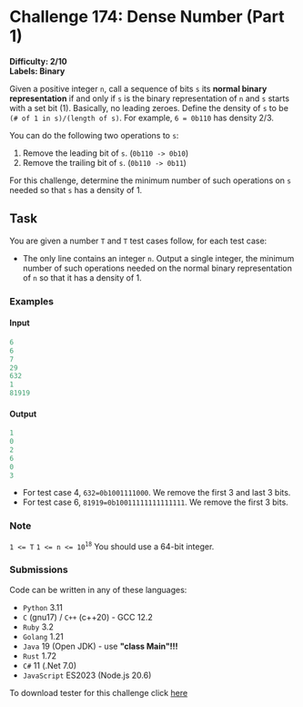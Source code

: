 # Challenge 174: Dense Number (Part 1)

**Difficulty: 2/10  
Labels: Binary**

Given a positive integer `n`, call a sequence of bits `s` its **normal binary representation** if and only if `s` is the binary representation of `n` and `s` starts with a set bit (1). Basically, no leading zeroes.
Define the density of `s` to be `(# of 1 in s)/(length of s)`. For example, `6 = 0b110` has density 2/3.

You can do the following two operations to `s`:

1. Remove the leading bit of `s`. (`0b110 -> 0b10`)
2. Remove the trailing bit of `s`. (`0b110 -> 0b11`)

For this challenge, determine the minimum number of such operations on `s` needed so that `s` has a density of 1.

## Task

You are given a number `T` and `T` test cases follow, for each test case:

- The only line contains an integer `n`.
Output a single integer, the minimum number of such operations needed on the normal binary representation of `n` so that it has a density of 1.

### Examples

#### Input

```rust
6
6
7
29
632
1
81919
```

#### Output

```rust
1
0
2
6
0
3
```

- For test case 4, `632=0b1001111000`. We remove the first 3 and last 3 bits.
- For test case 6, `81919=0b10011111111111111`. We remove the first 3 bits.

### Note

`1 <= T`
`1 <= n <= 10`<sup>`18`</sup>
You should use a 64-bit integer.

### Submissions

Code can be written in any of these languages:

- `Python` 3.11
- `C` (gnu17) / `C++` (c++20) - GCC 12.2
- `Ruby` 3.2
- `Golang` 1.21
- `Java` 19 (Open JDK) - use ****"class Main"!!!****
- `Rust` 1.72
- `C#` 11 (.Net 7.0)
- `JavaScript` ES2023 (Node.js 20.6)

To download tester for this challenge click [here](https://downgit.github.io/#/home?url=https://github.com/Pomroka/TWT_Challenges_Tester/tree/main/Challenge_174)
